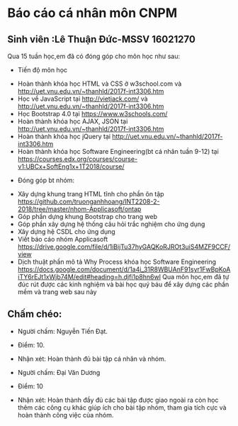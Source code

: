 # Báo cáo cá nhân môn CNPM
## Sinh viên :Lê Thuận Đức-MSSV 16021270

Qua 15 tuần học,em đã có đóng góp cho môn học như sau:
+ Tiến độ môn học
-	Hoàn thành khóa học HTML và CSS ở w3school.com và http://uet.vnu.edu.vn/~thanhld/2017f-int3306.htm
-	Học về JavaScript tại http://vietjack.com/ và http://uet.vnu.edu.vn/~thanhld/2017f-int3306.htm
-	Học Bootstrap 4.0 tại https://www.w3schools.com/
-	Hoàn thành khóa học AJAX, JSON tại http://uet.vnu.edu.vn/~thanhld/2017f-int3306.htm
- Hoàn thành khóa học jQuery tại http://uet.vnu.edu.vn/~thanhld/2017f-int3306.htm
-	Hoàn thành khóa học Software Engineering(bt cá nhân tuần 9-12) tại https://courses.edx.org/courses/course-v1:UBCx+SoftEng1x+1T2018/course/
+ Đóng góp bt nhóm:
-	Xây dựng khung trang HTML tĩnh cho phần ôn tập https://github.com/truonganhhoang/INT2208-2-2018/tree/master/nhom-Applicasoft/ontap
-	Góp phần dựng khung Bootstrap cho trang web 
-	Góp phần xây dựng hệ thống câu hỏi trắc nghiệm cho ứng dụng 
-	Xây dựng hệ CSDL cho ứng dụng 
-	Viết báo cáo nhóm Applicasoft https://drive.google.com/file/d/1iBijTu37hyGAQKoRJROt3uiS4MZF9CCF/view
-	Dịch thuật phần mô tả Why Process khóa học Software Engineering https://docs.google.com/document/d/1a4i_31R8WBUAnF91syr1FwBpKoAiTY6rEJt1xWjb74M/edit#heading=h.djfi1p8hn6wl
 Qua môn học,em đã tự đúc rút được các kinh nghiệm và bài học quý báu để xây dựng các phần mềm và trang web sau này

## Chấm chéo:
* Người chấm: Nguyễn Tiến Đạt.
* Điểm: 10.
* Nhận xét: Hoàn thành đủ bài tập cá nhân và nhóm.


* Người chấm: Đại Văn Dương
* Điểm: 10
* Nhận xét: Hoàn thành đầy đủ các bài tập được giao ngoài ra còn học thêm các công cụ khác giúp ích cho bài tập nhóm, tham gia tích cực và hoàn thành công việc của nhóm.
